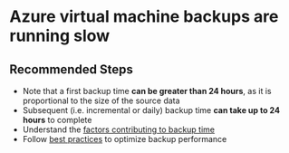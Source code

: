 <properties
	pageTitle="Azure virtual machine backups are running slow"
	description="VM backup performance"
	service="microsoft.compute"
	resource="virtualmachines"
	authors="srinathv"
	ms.author="srinathv"
	displayOrder="1"
	selfHelpType="resource"
	supportTopicIds="32637321"
	resourceTags=""
	productPesIds="14749"
	cloudEnvironments="public"
	articleId="fdee12e71-369d-4812-9400-8a81bd302190"
/>

# Azure virtual machine backups are running slow

## **Recommended Steps**

- Note that a first backup time **can be greater than 24 hours**, as it is proportional to the size of the source data
- Subsequent (i.e. incremental or daily) backup time **can take up to 24 hours** to complete
- Understand the [factors contributing to backup time](https://aka.ms/AB-AA4ecqb) <br>
- Follow [best practices](https://aka.ms/AB-AA4e56d) to optimize backup performance
